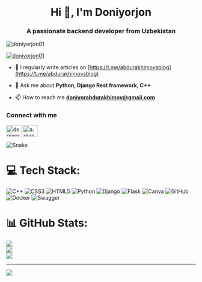 <h1 align="center">Hi 👋, I'm Doniyorjon</h1>
<h3 align="center">A passionate backend developer from Uzbekistan</h3>

<p align="left"> <img src="https://komarev.com/ghpvc/?username=doniyorjon01&label=Profile%20views&color=0e75b6&style=flat" alt="doniyorjon01" /> </p>

<p align="left"> <a href="https://github.com/ryo-ma/github-profile-trophy"><img src="https://github-profile-trophy.vercel.app/?username=doniyorjon01" alt="doniyorjon01" /></a> </p>

- 📝 I regularly write articles on [https://t.me/abdurakhimovsblog](https://t.me/abdurakhimovsblog)

- 💬 Ask me about **Python, Django Rest framework, C++**

- 📫 How to reach me **doniyorabdurakhimov@gmail.com**


<h3>Connect with me</h3>

<p align="left">
<a href="https://linkedin.com/in/doniyor abdurakhimov" target="blank"><img align="center" src="https://raw.githubusercontent.com/rahuldkjain/github-profile-readme-generator/master/src/images/icons/Social/linked-in-alt.svg" alt="doniyor abdurakhimov" height="30" width="40" /></a>
<a href="https://instagram.com/a.doniyor2227" target="blank"><img align="center" src="https://raw.githubusercontent.com/rahuldkjain/github-profile-readme-generator/master/src/images/icons/Social/instagram.svg" alt="a.doniyor2227" height="30" width="40" /></a>
</p>

<img src="https://camo.githubusercontent.com/14a646a2ab516c4af8961aa726117a10597be3f0e8d2711d716217fd544a2bd5/68747470733a2f2f70726f66696c652d726561646d652d67656e657261746f722e636f6d2f6173736574732f736e616b652e737667" alt="Snake" data-canonical-src="https://profile-readme-generator.com/assets/snake.svg" style="max-width: 100%;">



# 💻 Tech Stack:
![C++](https://img.shields.io/badge/c++-%2300599C.svg?style=for-the-badge&logo=c%2B%2B&logoColor=white) ![CSS3](https://img.shields.io/badge/css3-%231572B6.svg?style=for-the-badge&logo=css3&logoColor=white) ![HTML5](https://img.shields.io/badge/html5-%23E34F26.svg?style=for-the-badge&logo=html5&logoColor=white) ![Python](https://img.shields.io/badge/python-3670A0?style=for-the-badge&logo=python&logoColor=ffdd54) ![Django](https://img.shields.io/badge/django-%23092E20.svg?style=for-the-badge&logo=django&logoColor=white) ![Flask](https://img.shields.io/badge/flask-%23000.svg?style=for-the-badge&logo=flask&logoColor=white) ![Canva](https://img.shields.io/badge/Canva-%2300C4CC.svg?style=for-the-badge&logo=Canva&logoColor=white) ![GitHub](https://img.shields.io/badge/github-%23121011.svg?style=for-the-badge&logo=github&logoColor=white) ![Docker](https://img.shields.io/badge/docker-%230db7ed.svg?style=for-the-badge&logo=docker&logoColor=white) ![Swagger](https://img.shields.io/badge/-Swagger-%23Clojure?style=for-the-badge&logo=swagger&logoColor=white)
# 📊 GitHub Stats:
![](https://github-readme-stats.vercel.app/api?username=Doniyorjon01&theme=dark&hide_border=false&include_all_commits=false&count_private=false)<br/>
![](https://github-readme-streak-stats.herokuapp.com/?user=Doniyorjon01&theme=dark&hide_border=false)<br/>
![](https://github-readme-stats.vercel.app/api/top-langs/?username=Doniyorjon01&theme=dark&hide_border=false&include_all_commits=false&count_private=false&layout=compact)

---
[![](https://visitcount.itsvg.in/api?id=Doniyorjon01&icon=0&color=0)](https://visitcount.itsvg.in)

<!-- Proudly created with GPRM ( https://gprm.itsvg.in ) -->
